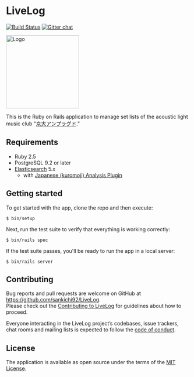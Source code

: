 # LiveLog

[![Build Status](https://travis-ci.org/sankichi92/LiveLog.svg?branch=master)](https://travis-ci.org/sankichi92/LiveLog)
[![Gitter chat](https://badges.gitter.im/sankichi92/LiveLog.svg)](https://gitter.im/ku-unplugged-livelog/Lobby)

<img src="app/assets/images/logo.png" alt="Logo" width="200px">

This is the Ruby on Rails application to manage set lists of the acoustic light music club "[京大アンプラグド](http://ku-unplugged.net/)."

## Requirements

- Ruby 2.5
- PostgreSQL 9.2 or later
- [Elasticsearch](https://www.elastic.co/guide/en/elasticsearch/reference/current/install-elasticsearch.html) 5.x
  - with [Japanese (kuromoji) Analysis Plugin](https://www.elastic.co/guide/en/elasticsearch/plugins/current/analysis-kuromoji.html)

## Getting started

To get started with the app, clone the repo and then execute:

    $ bin/setup

Next, run the test suite to verify that everything is working correctly:

    $ bin/rails spec

If the test suite passes, you'll be ready to run the app in a local server:

    $ bin/rails server

## Contributing

Bug reports and pull requests are welcome on GitHub at https://github.com/sankichi92/LiveLog.  
Please check out the [Contributing to LiveLog](https://github.com/sankichi92/LiveLog/blob/master/CONTRIBUTING.md) for guidelines about how to proceed.

Everyone interacting in the LiveLog project’s codebases, issue trackers, chat rooms and mailing lists is expected to follow the [code of conduct](https://github.com/sankichi92/LiveLog/blob/master/CODE_OF_CONDUCT.md).

## License

The application is available as open source under the terms of the [MIT License](http://opensource.org/licenses/MIT).
